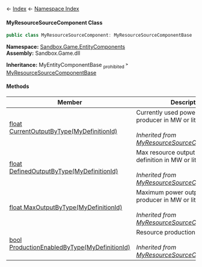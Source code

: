 ← [Index](Api-Index) ← [Namespace Index](Namespace-Index)

#### MyResourceSourceComponent Class

```csharp
public class MyResourceSourceComponent: MyResourceSourceComponentBase
```

**Namespace:** [Sandbox.Game.EntityComponents](Sandbox.Game.EntityComponents)  
**Assembly:** Sandbox.Game.dll

**Inheritance:**   MyEntityComponentBase <sub>prohibited</sub> ˃ [MyResourceSourceComponentBase](VRage.Game.Components.MyResourceSourceComponentBase)

#### Methods

|Member|Description|
|---|---|
|[float CurrentOutputByType(MyDefinitionId)](VRage.Game.Components.MyResourceSourceComponentBase.CurrentOutputByType)|Currently used power output of the producer in MW or litres/h.<br /><br />_Inherited from [MyResourceSourceComponentBase](VRage.Game.Components.MyResourceSourceComponentBase)_|
|[float DefinedOutputByType(MyDefinitionId)](VRage.Game.Components.MyResourceSourceComponentBase.DefinedOutputByType)|Max resource output defined in definition in MW or litres/h.<br /><br />_Inherited from [MyResourceSourceComponentBase](VRage.Game.Components.MyResourceSourceComponentBase)_|
|[float MaxOutputByType(MyDefinitionId)](VRage.Game.Components.MyResourceSourceComponentBase.MaxOutputByType)|Maximum power output of the producer in MW or litres/h.<br /><br />_Inherited from [MyResourceSourceComponentBase](VRage.Game.Components.MyResourceSourceComponentBase)_|
|[bool ProductionEnabledByType(MyDefinitionId)](VRage.Game.Components.MyResourceSourceComponentBase.ProductionEnabledByType)|Resource production is enabled<br /><br />_Inherited from [MyResourceSourceComponentBase](VRage.Game.Components.MyResourceSourceComponentBase)_|

